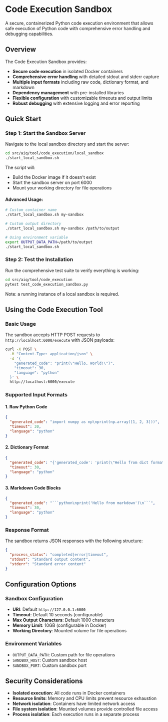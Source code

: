 <!--
SPDX-FileCopyrightText: Copyright (c) 2025, NVIDIA CORPORATION & AFFILIATES. All rights reserved.
SPDX-License-Identifier: Apache-2.0

Licensed under the Apache License, Version 2.0 (the "License");
you may not use this file except in compliance with the License.
You may obtain a copy of the License at

http://www.apache.org/licenses/LICENSE-2.0

Unless required by applicable law or agreed to in writing, software
distributed under the License is distributed on an "AS IS" BASIS,
WITHOUT WARRANTIES OR CONDITIONS OF ANY KIND, either express or implied.
See the License for the specific language governing permissions and
limitations under the License.
-->

# Code Execution Sandbox

A secure, containerized Python code execution environment that allows safe execution of Python code with comprehensive error handling and debugging capabilities.

## Overview

The Code Execution Sandbox provides:
- **Secure code execution** in isolated Docker containers
- **Comprehensive error handling** with detailed stdout and stderr capture
- **Multiple input formats** including raw code, dictionary format, and markdown
- **Dependency management** with pre-installed libraries
- **Flexible configuration** with customizable timeouts and output limits
- **Robust debugging** with extensive logging and error reporting

## Quick Start

### Step 1: Start the Sandbox Server

Navigate to the local sandbox directory and start the server:

```bash
cd src/aiq/tool/code_execution/local_sandbox
./start_local_sandbox.sh
```

The script will:
- Build the Docker image if it doesn't exist
- Start the sandbox server on port 6000
- Mount your working directory for file operations

#### Advanced Usage:
```bash
# Custom container name
./start_local_sandbox.sh my-sandbox

# Custom output directory
./start_local_sandbox.sh my-sandbox /path/to/output

# Using environment variable
export OUTPUT_DATA_PATH=/path/to/output
./start_local_sandbox.sh
```

### Step 2: Test the Installation

Run the comprehensive test suite to verify everything is working:

```bash
cd src/aiq/tool/code_execution
pytest test_code_execution_sandbox.py
```

Note: a running instance of a local sandbox is required.

## Using the Code Execution Tool

### Basic Usage

The sandbox accepts HTTP POST requests to `http://localhost:6000/execute` with JSON payloads:

```bash
curl -X POST \
  -H "Content-Type: application/json" \
  -d '{
    "generated_code": "print(\"Hello, World!\")",
    "timeout": 30,
    "language": "python"
  }' \
  http://localhost:6000/execute
```

### Supported Input Formats

#### 1. Raw Python Code
```json
{
  "generated_code": "import numpy as np\nprint(np.array([1, 2, 3]))",
  "timeout": 30,
  "language": "python"
}
```

#### 2. Dictionary Format
```json
{
  "generated_code": "{'generated_code': 'print(\"Hello from dict format\")'}",
  "timeout": 30,
  "language": "python"
}
```

#### 3. Markdown Code Blocks
```json
{
  "generated_code": "```python\nprint('Hello from markdown')\n```",
  "timeout": 30,
  "language": "python"
}
```

### Response Format

The sandbox returns JSON responses with the following structure:

```json
{
  "process_status": "completed|error|timeout",
  "stdout": "Standard output content",
  "stderr": "Standard error content"
}
```

## Configuration Options

### Sandbox Configuration

- **URI**: Default `http://127.0.0.1:6000`
- **Timeout**: Default 10 seconds (configurable)
- **Max Output Characters**: Default 1000 characters
- **Memory Limit**: 10GB (configurable in Docker)
- **Working Directory**: Mounted volume for file operations

### Environment Variables

- `OUTPUT_DATA_PATH`: Custom path for file operations
- `SANDBOX_HOST`: Custom sandbox host
- `SANDBOX_PORT`: Custom sandbox port

## Security Considerations

- **Isolated execution**: All code runs in Docker containers
- **Resource limits**: Memory and CPU limits prevent resource exhaustion
- **Network isolation**: Containers have limited network access
- **File system isolation**: Mounted volumes provide controlled file access
- **Process isolation**: Each execution runs in a separate process
